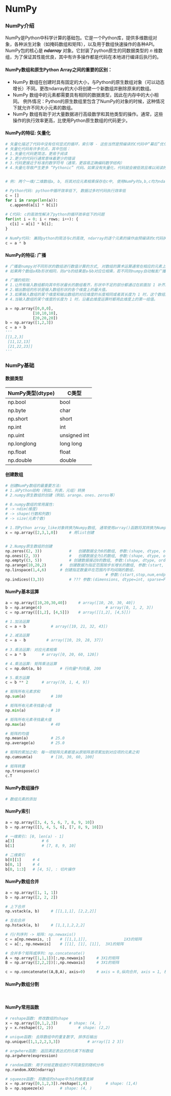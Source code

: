 # NumPy

### NumPy介绍

NumPy是Python中科学计算的基础包。它是一个Python库，提供多维数组对象，各种派生对象（如掩码数组和矩阵），以及用于数组快速操作的各种API。NumPy包的核心是 ***ndarray*** 对象。它封装了python原生的同数据类型的 *n* 维数组，为了保证其性能优良，其中有许多操作都是代码在本地进行编译后执行的。



#### NumPy数组和原生Python Array之间的重要的区别：

* NumPy 数组在创建时具有固定的大小，与Python的原生数组对象（可以动态增长）不同。更改ndarray的大小将创建一个新数组并删除原来的数组。
* NumPy 数组中的元素都需要具有相同的数据类型，因此在内存中的大小相同。 例外情况：Python的原生数组里包含了NumPy的对象的时候，这种情况下就允许不同大小元素的数组。
* NumPy 数组有助于对大量数据进行高级数学和其他类型的操作。通常，这些操作的执行效率更高，比使用Python原生数组的代码更少。



#### NumPy的特征: 矢量化

```python
# 矢量化描述了代码中没有任何显式的循环，索引等 - 这些当然是预编译的C代码中“幕后”优化的结果。
# 矢量化代码有许多优点，其中包括：
# 1.矢量化代码更简洁，更易于阅读
# 2.更少的代码行通常意味着更少的错误
# 3.代码更接近于标准的数学符号（通常，更容易正确编码数学结构）
# 4.矢量化导致产生更多 “Pythonic” 代码。如果没有矢量化，代码就会被低效且难以阅读的for循环所困扰。


# 例: 两个一维/二维数组a, b, 将其对应元素相乘保存在c中, 使用NumPy时a,b,c均为ndarray

# Python代码: python中循环效率低下, 数据过多时代码执行效率低
c = []
for i in range(len(a)):
  c.append(a[i] * b[i])
 
# C代码: c的高效性解决了python的循环效率低下的问题
for(int i = 0; i < rows; i++): {
  c[i] = a[i] * b[i];
}
  
# NumPy代码: 兼顾python的简洁与c的高效, ndarray的逐个元素的操作由预编译的c代码执行
c = a * b

```



#### NumPy的特征: 广播

```python
# 广播是numpy对不同形状的数组进行数值计算的方式, 对数组的算术运算通常在相应的元素上进行。
# 如果两个数组a和b形状相同，则a*b的结果是a与b对应位相乘，若不同则numpy自动触发广播机制。

# 广播的规则:
# 1.让所有输入数组都向其中形状最长的数组看齐，形状中不足的部分都通过在前面加 1 补齐。
# 2.输出数组的形状是输入数组形状的各个维度上的最大值。
# 3.如果输入数组的某个维度和输出数组的对应维度的长度相同或者其长度为 1 时，这个数组能够用来计算，否则出错。
# 4.当输入数组的某个维度的长度为 1 时，沿着此维度运算时都用此维度上的第一组值。

a = np.array([0,0,0],
            [10,10,10],
            [20,20,20])
b = np.array([1,2,3])
c = a + b	
'''
[[1,2,3]
 [11,12,13]
 [21,22,23]]
'''
```





### NumPy基础

#### 数据类型

| NumPy类型(dtype) | C类型        |
| ---------------- | ------------ |
| np.bool          | bool         |
| np.byte          | char         |
| np.short         | short        |
| np.int           | int          |
| np.uint          | unsigned int |
| np.longlong      | long long    |
| np.float         | float        |
| np.double        | double       |



#### 创建数组

```python
# 创建NumPy数组的最重要方法:
# 1.从Python结构（例如，列表，元组）转换
# 2.numpy原生数组的创建（例如，arange、ones、zeros等）

# 0.numpy数组的常用属性:
# -> ndim(维度)
# -> shape(行数和列数)
# -> size(元素个数)

# 1.将Python array_like对象转换为Numpy数组, 通常使用array()函数将其转换为Numpy数组
x = np.array([2,3,1,0])		# 用list创建


# 2.Numpy原生数组的创建 
np.zeros((2, 3))			#	创建数据全为0的数组, 参数:(shape, dtype, order)
np.ones((2, 3))				#	创建数据全为1的数组, 参数:(shape, dtype, order)
np.empty((3, 5))			# 创建数据接近0的数组, 参数:(shape, dtype, order)
np.arange(10,20,2)		#	创建数据为指定范围按步长增长的数组, 参数:(start, stop, step, dtype) 
np.linspace(1,4,6)		# 创建指定数量并在范围内平均间隔的数组，
											# 参数:(start,stop,num,endpoint,retstep,dtype,axis))
np.indices((3,3))			# ??? 参数:(dimensions, dtype=int, sparse=False)

```



#### NumPy基本运算

```python
a = np.array([10,20,30,40])		# array([10, 20, 30, 40])
b = np.arange(4)							# array([0, 1, 2, 3])
c = np.array([[1,2], [4,5]])	# array([[1,2], [4,5]])

# 1.加法运算
c = a + b			# array([10, 21, 32, 43])

# 2.减法运算
c = a - b		  # array([10, 19, 28, 37])
	
# 3.乘法运算: 对应元素相乘
c = a * b 		# array([0, 20, 60, 120])

# 4.乘法运算: 矩阵乘法运算
c = np.dot(a, b)		# 行向量*列向量, 200

# 5.乘方运算	
c = b ** 2		# array([0, 1, 4, 9])

# 矩阵所有元素求和
np.sum(a)			# 100

# 矩阵所有元素寻找最小值
np.min(a)			# 10

# 矩阵所有元素寻找最大值
np.max(a)			# 40

# 矩阵的均值
np.mean(a)			# 25.0
np.average(a)		# 25.0

# 矩阵的累加之和: 每一项矩阵元素都是从原矩阵首项累加到对应项的元素之和
np.cumsum(a)		# [10, 30, 60, 100]

# 矩阵转置
np.transpose(c)
c.T
```



#### NumPy数组操作

```python
# 数组元素的添加


```



#### NumPy索引

```python
a = np.array([3, 4, 5, 6, 7, 8, 9, 10])
b = np.array([[3, 4, 5, 6], [7, 8, 9, 10]])

# 一维索引: [0, len(a) - 1]
a[3]			# 6
b[1]			# [7, 8, 9, 10]

# 二维索引
b[0][1]		# 4
b[0, 1]		# 4
b[0, 1:3]	# [4, 5], : 切片操作

```



#### NumPy数组合并

```python
a = np.array([1, 1, 1])
b = np.array([2, 2, 2])

# 上下合并
np.vstack(a, b)		# [[1,1,1], [2,2,2]]

# 左右合并
np.hstack(a, b)		# [1,1,1,2,2,2]

# 行/列序列 -> 矩阵: np.newaxis()
c = a[np.newaxis, :]	# [[1,1,1]], 				1X3的矩阵
c = a[:, np.newaxis]	# [[1], [1], [1]],	3X1的矩阵

# 合并多个矩阵或序列: np.concatenate()
A = np.array([1,1,1])[:,np.newaxis]		# 3X1的矩阵
B = np.array([2,2,2])[:,np.newaxis]		# 3X1的矩阵

c = np.concatenate((A,B,A), axis=0)		# axis = 0,纵向合并, axis = 1, 横向合并

```



#### NumPy数组分割

```python



```



#### NumPy常用函数

```python
# reshape函数: 修改数组的shape
x = np.array([0,1,2,3])		# shape: (4, )
y = x.reshape((2, 2))			# shape: (2,2)

# unique函数: 去除数组中的重复数字, 排序后输出
np.unique([1,1,2,2,3,3])			# array([1 2 3])

# argwhere函数: 返回满足表达式的元素下标数组
np.argwhere(expression)

# random函数: 用于对给定数组进行不同类型的随机分布
np.random.XXX(ndarray)

# squeeze函数: 将数组的shape中为1的维度去掉
x = np.array([0,1,2,3]).reshape(1,4)		# shape: (1,4)
b = np.squeeze(x)		# shape: (4, )
```

























































